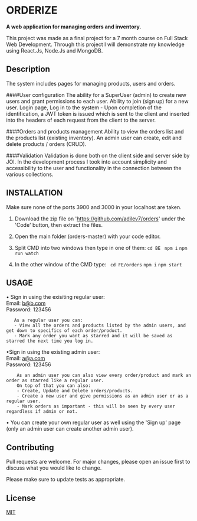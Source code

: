 # ORDERIZE
**A web application for managing orders and inventory.**

This project was made as a final project for a 7 month course on Full Stack Web Development.
Through this project I will demonstrate my knowledge using React.Js, Node.Js and MongoDB.

## Description
The system includes pages for managing products, users and orders.

####User configuration
The ability for a SuperUser (admin) to create new users and grant permissions to each user.
Ability to join (sign up) for a new user.
Login page, Log in to the system - Upon completion of the identification, a JWT token is issued which is sent to the client and inserted into the headers of each request from the client to the server.

####Orders and products management
Ability to view the orders list and the products list (existing inventory).
An admin user can create, edit and delete products / orders (CRUD).

####Validation
Validation is done both on the client side and server side by JOI.
In the development process I took into account simplicity and accessibility to the user and functionality in the connection between the various collections.

## INSTALLATION
Make sure none of the ports 3900 and 3000 in your localhost are taken.
1. Download the zip file on 'https://github.com/adilev7/orders' under the 'Code' button, then extract the files.
2. Open the main folder (orders-master) with your code editor.
3. Split CMD into two windows then type in one of them:
         ```
          cd BE 
          ```
          ```
          npm i
          ```
          ```
          npm run watch
         ```
         
4. In the other window of the CMD type:
         ``` 
         cd FE/orders
         ```
         ```
         npm i
         ```
         ```
         npm start
         ```

## USAGE

• Sign in using the exisiting regular user:  
  Email: b@b.com  
  Password: 123456  
  
       As a regular user you can: 
       - View all the orders and products listed by the admin users, and get down to specifics of each order/product.
       - Mark any order you want as starred and it will be saved as starred the next time you log in.

•Sign in using the existing admin user:  
  Email: a@a.com  
  Password: 123456  
  
        As an admin user you can also view every order/product and mark an order as starred like a regular user.
        On top of that you can also:
        - Create, Update and Delete orders/products.  
        - Create a new user and give permissions as an admin user or as a regular user.  
        - Mark orders as important - this will be seen by every user regardless if admin or not.  
  
• You can create your own regular user as well using the 'Sign up' page (only an admin user can create another admin user).

## Contributing
Pull requests are welcome. For major changes, please open an issue first to discuss what you would like to change.  
  
Please make sure to update tests as appropriate.  
  
## License
[MIT](https://choosealicense.com/licenses/mit/)  
